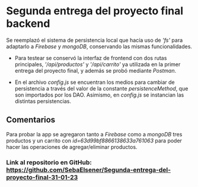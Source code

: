 # Segunda entrega del proyecto final backend

Se reemplazó el sistema de persistencia local que hacía uso de *'fs'* para adaptarlo a *Firebase* y *mongoDB*, conservando las mismas funcionalidades.

* Para testear se conservó la interfaz de frontend con dos rutas principales, *'/api/productos'* y *'/api/carrito'* ya utilizada en la primer entrega del proyecto final, y además se probó mediante *Postman*.

* En el archivo *config.js* se encuentran los medios para cambiar de persistencia a través del valor de la constante *persistenceMethod*, que son importados por los DAO.  Asimismo, en *config.js* se instancian las distintas persistencias.

## Comentarios
Para probar la app se agregaron tanto a *Firebase* como a *mongoDB* tres productos y un carrito con *id=63d99bf8866138633a761063* para poder hacer las operaciones de agregar/eliminar productos.

### Link al repositorio en GitHub:  https://github.com/SebaElsener/Segunda-entrega-del-proyecto-final-31-01-23
